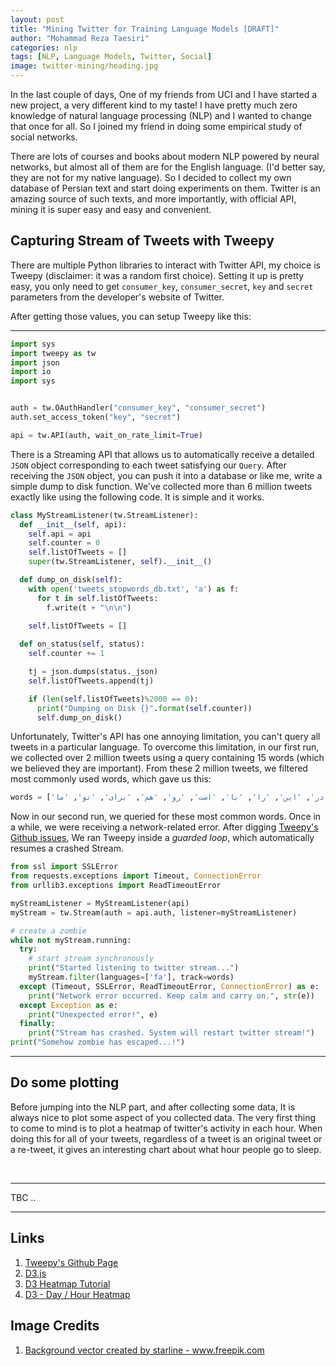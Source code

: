 ```yaml
---
layout: post
title: "Mining Twitter for Training Language Models [DRAFT]"
author: "Mohammad Reza Taesiri"
categories: nlp
tags: [NLP, Language Models, Twitter, Social]
image: twitter-mining/heading.jpg
---
```


<link rel="stylesheet" href="../assets/css/table.css">
<script src="https://d3js.org/d3.v3.js"></script>
<style>
      rect.bordered {
        stroke: #E6E6E6;
        stroke-width:2px;   
      }

      text.mono {
        font-size: 9pt;
        font-family: Consolas, courier;
        fill: #aaa;
      }

      text.axis-workweek {
        fill: #000;
      }

      text.axis-worktime {
        fill: #000;
      }
</style>

In the last couple of days, One of my friends from UCI and I  have started a new project, a very different kind to my taste! I have pretty much zero knowledge of natural language processing (NLP) and I wanted to change that once for all. So I joined my friend in doing some empirical study of social networks.

There are lots of courses and books about modern NLP powered by neural networks, but almost all of them are for the English language. (I'd better say, they are not for my native language). So I decided to collect my own database of Persian text and start doing experiments on them. Twitter is an amazing source of such texts, and more importantly, with official API, mining it is super easy and easy and convenient.

## Capturing Stream of Tweets with Tweepy

There are multiple Python libraries to interact with Twitter API, my choice is Tweepy (disclaimer: it was a random first choice). Setting it up is pretty easy, you only need to get ``consumer_key``, ``consumer_secret``, ``key`` and ``secret`` parameters from the developer's website of Twitter.

After getting those values, you can setup Tweepy like this:

----

```python
import sys
import tweepy as tw
import json
import io
import sys


auth = tw.OAuthHandler("consumer_key", "consumer_secret")
auth.set_access_token("key", "secret")

api = tw.API(auth, wait_on_rate_limit=True)
```

There is a Streaming API that allows us to automatically receive a detailed ``JSON`` object corresponding to each tweet satisfying our ``Query``.  After receiving the ``JSON`` object, you can push it into a database or like me, write a simple dump to disk function. We've collected more than 6 million tweets exactly like using the following code. It is simple and it works.

```python
class MyStreamListener(tw.StreamListener):
  def __init__(self, api):
    self.api = api
    self.counter = 0
    self.listOfTweets = []
    super(tw.StreamListener, self).__init__()

  def dump_on_disk(self):
    with open('tweets_stopwords_db.txt', 'a') as f:
      for t in self.listOfTweets:
        f.write(t + "\n\n")
  
    self.listOfTweets = []

  def on_status(self, status):
    self.counter += 1

    tj = json.dumps(status._json)
    self.listOfTweets.append(tj)

    if (len(self.listOfTweets)%2000 == 0):
      print("Dumping on Disk {}".format(self.counter))
      self.dump_on_disk()
```

Unfortunately, Twitter's API has one annoying limitation, you can't query all tweets in a particular language. To overcome this limitation, in our first run, we collected over 2 million tweets using a query containing 15 words (which we believed they are important). From these 2 million tweets, we filtered most commonly used words, which gave us this:

```python
words = ['به', 'از', 'که', 'در', 'این', 'را', 'با', 'است', 'رو', 'هم', 'برای', 'تو', 'ما']
```

Now in our second run, we queried for these most common words. Once in a while, we were receiving a network-related error. After digging [Tweepy's Github issues](https://github.com/tweepy/tweepy/issues/617#issuecomment-399180615), We ran Tweepy inside a *guarded loop*, which automatically resumes a crashed Stream.

```python
from ssl import SSLError
from requests.exceptions import Timeout, ConnectionError
from urllib3.exceptions import ReadTimeoutError

myStreamListener = MyStreamListener(api)
myStream = tw.Stream(auth = api.auth, listener=myStreamListener)

# create a zombie
while not myStream.running:
  try:
    # start stream synchronously
    print("Started listening to twitter stream...")
    myStream.filter(languages=['fa'], track=words)
  except (Timeout, SSLError, ReadTimeoutError, ConnectionError) as e:
    print("Network error occurred. Keep calm and carry on.", str(e))
  except Exception as e:
    print("Unexpected error!", e)
  finally:
    print("Stream has crashed. System will restart twitter stream!")
print("Somehow zombie has escaped...!")
```

----

## Do some plotting

Before jumping into the NLP part, and after collecting some data, It is always nice to plot some aspect of you collected data. The very first thing to come to mind is to plot a heatmap of twitter's activity in each hour. When doing this for all of your tweets, regardless of a tweet is an original tweet or a re-tweet, it gives an interesting chart about what hour people go to sleep.

<div id="dataset-picker" align='center'></div>
<br>
<div id="chart" align='center' ></div>

<script type="text/javascript">

      const url_template = "https://raw.githubusercontent.com/taesiri/looking_glass/master/data/WORD.csv"
      const words_list = ['ALL-STATS', 'ازدواج', 'بچه', 'تعداد', 'تولد', 'جمعیت', 'خارج', 'خانه', 'رشد', 'رفتن', 'زنان', 'فرزند', 'فقر', 'مالی', 'مهاجرت', 'پولدار', 'کار', ]

      function word_to_url(word_to_load) {
        return url_template.replace('WORD', word_to_load)
      }

      var margin = { top: 25, right: 0, bottom: 50, left: 0 },
          width = 615 - margin.left - margin.right,
          height = 900  - margin.top - margin.bottom,
          gridSize = Math.floor(width / 18),
          legendElementWidth = gridSize*1.55,
          buckets = 9,
          colors = ['#ffffe5', '#fff8c4', '#feeba2', '#fed676', '#febb4a', '#fb9a2c', '#ee7919', '#d85b0a', '#b74304', '#8f3204', '#8f3204'], // alternatively colorbrewer.YlGnBu[9]
          days = ["We", "Th", "Fr", "Sa", "Su", "Mo", "Tu", "We"],
          times = ["12A", "1A", "2A", "3A", "4A", "5A", "6A", "7A", "8A", "9A", "10A", "11A", "12P", "1P", "2P", "3P", "4P", "5P", "6P", "7P", "8P", "9P", "10P", "11P"];
          datasets = ['All-Stats', 'Jameh'];

      var svg = d3.select("#chart").append("svg")
          .attr("width", width + margin.left + margin.right)
          .attr("height", height + margin.top + margin.bottom)
          .append("g")
          .attr("transform", "translate(" + margin.left + "," + margin.top + ")");

      var dayLabels = svg.selectAll(".dayLabel")
          .data(days)
          .enter().append("text")
            .text(function (d) { return d; })
            .attr("x", function (d, i) { return 150 + (i * gridSize); })
            .attr("y", 0)
            .style("text-anchor", "middle")
            // .attr("transform", "translate(-6," + gridSize / 1.5 + ")")
            .attr("transform", "translate(" + gridSize / 2 + ", -6)")
            .attr("class", function (d, i) { return ((i >= 0 && i <= 4) ? "dayLabel mono axis axis-workweek" : "dayLabel mono axis"); });

      var timeLabels = svg.selectAll(".timeLabel")
          .data(times)
          .enter().append("text")
            .text(function(d) { return d; })
            .attr("x", 140)
            .attr("y", function(d, i) { return (i * gridSize); })
            .style("text-anchor", "middle")
            .attr("transform", "translate(-15," + gridSize / 1.5 + ")")
            .attr("class", function(d, i) { return ((i >= 7 && i <= 16) ? "timeLabel mono axis axis-worktime" : "timeLabel mono axis"); });

      var heatmapChart = function(csvFile) {
        d3.csv(csvFile,
        function(d) {
          return {
            day: +d.day,
            hour: +d.hour,
            value: +d.value
          };
        },
        function(error, data) {
          var colorScale = d3.scale.quantile()
              .domain([0, buckets - 1, d3.max(data, function (d) { return d.value; })])
              .range(colors);

          var cards = svg.selectAll(".hour")
              .data(data, function(d) {return d.day+':'+d.hour;});

          cards.append("title");

          cards.enter().append("rect")
              .attr("y", function(d) { return ( d.hour ) * gridSize; })
              .attr("x", function(d) { return  150 + ( d.day ) * gridSize; })
              .attr("ry", 4)
              .attr("rx", 4)
              .attr("class", "hour bordered")
              .attr("width", gridSize)
              .attr("height", gridSize)
              .style("fill", colors[0]);

          cards.transition().duration(1000)
              .style("fill", function(d) { return colorScale(d.value); });

          cards.select("title").text(function(d) { return d.value; });
          cards.exit().remove();

          var legend = svg.selectAll(".legend")
              .data([0].concat(colorScale.quantiles()), function(d) { return d; });

          legend.enter().append("g")
              .attr("class", "legend");

          legend.append("rect")
            .attr("x", function(d, i) { return legendElementWidth * i; })
            .attr("y", height)
            .attr("width", legendElementWidth)
            .attr("height",  gridSize / 2)
            .style("fill", function(d, i) { return colors[i]; });

          legend.append("text")
            .attr("class", "mono")
            .text(function(d) { return " ≥ " + Math.round(d); })
            .attr("x", function(d, i) { return legendElementWidth * i; })
            .attr("y", height + gridSize );

          legend.exit().remove();

        });  
      };

      heatmapChart(word_to_url(words_list[0]));

      var datasetpicker = d3.select("#dataset-picker").selectAll(".dataset-button")
        .data(words_list);

      datasetpicker.enter()
        .append("input")
        .attr("value", function(d){ return d })
        .attr("type", "button")
        .attr("class", "dataset-button")
        .on("click", function(d) {
          heatmapChart(word_to_url(d));
        });

  </script>

----

TBC ..

----

## Links

1. [Tweepy's Github Page](https://github.com/tweepy/tweepy)
1. [D3.js](https://d3js.org/)
1. [D3 Heatmap Tutorial](https://www.d3-graph-gallery.com/heatmap)
1. [D3 - Day / Hour Heatmap](http://bl.ocks.org/tjdecke/5558084)

## Image Credits

1. <a href="https://www.freepik.com/free-photos-vectors/background">Background vector created by starline - www.freepik.com</a>

